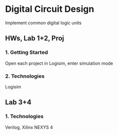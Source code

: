 # Digital Circuit Design
Implement common digital logic units


## HWs, Lab 1+2, Proj
### 1. Getting Started
Open each project in Logisim, enter simulation mode

### 2. Technologies
Logisim


## Lab 3+4
### 1. Technologies
Verilog, Xilinx NEXYS 4